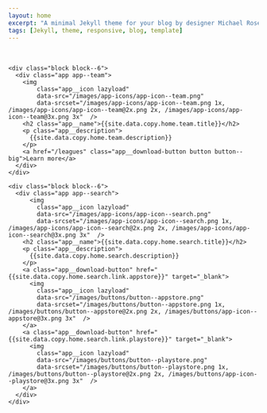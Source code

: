 ```yaml
---
layout: home
excerpt: "A minimal Jekyll theme for your blog by designer Michael Rose."
tags: [Jekyll, theme, responsive, blog, template]
---
```



<section class="header header--home">
  <div class="row header__content">
    <div class="block block--8 block--centered">
      <div class="headline headline--home">
        <h1 class="headline__title">
          <img
          class="lazyload"
          data-src="/images/logos/logo--header.png"
          data-srcset="/images/logos/logo--header.png 1x, /images/logos/logo--header@2x.png 2x, /images/logos/logo--header@3x.png 3x"  />
        </h1>
        <!-- <h3 class="headline__subtitle">{{site.data.copy.home.subline}}</h3> -->
      </div>
    </div>
  </div>
</section>

<section class="page-section page-section--app-presentation">
  <div class="row">



    <div class="block block--6">
      <div class="app app--team">
        <img
            class="app__icon lazyload"
            data-src="/images/app-icons/app-icon--team.png"
            data-srcset="/images/app-icons/app-icon--team.png 1x, /images/app-icons/app-icon--team@2x.png 2x, /images/app-icons/app-icon--team@3x.png 3x"  />
        <h2 class="app__name">{{site.data.copy.home.team.title}}</h2>
        <p class="app__description">
          {{site.data.copy.home.team.description}}
        </p>
        <a href="/leagues" class="app__download-button button button--big">Learn more</a>
      </div>
    </div>

    <div class="block block--6">
      <div class="app app--search">
          <img
            class="app__icon lazyload"
            data-src="/images/app-icons/app-icon--search.png"
            data-srcset="/images/app-icons/app-icon--search.png 1x, /images/app-icons/app-icon--search@2x.png 2x, /images/app-icons/app-icon--search@3x.png 3x"  />
        <h2 class="app__name">{{site.data.copy.home.search.title}}</h2>
        <p class="app__description">
          {{site.data.copy.home.search.description}}
        </p>
        <a class="app__download-button" href="{{site.data.copy.home.search.link.appstore}}" target="_blank">
          <img
            class="app__icon lazyload"
            data-src="/images/buttons/button--appstore.png"
            data-srcset="/images/buttons/button--appstore.png 1x, /images/buttons/button--appstore@2x.png 2x, /images/buttons/app-icon--appstore@3x.png 3x"  />
        </a>
        <a class="app__download-button" href="{{site.data.copy.home.search.link.playstore}}" target="_blank">
          <img
            class="app__icon lazyload"
            data-src="/images/buttons/button--playstore.png"
            data-srcset="/images/buttons/button--playstore.png 1x, /images/buttons/button--playstore@2x.png 2x, /images/buttons/app-icon--playstore@3x.png 3x"  />
        </a>
      </div>
    </div>

  </div>
</section>
